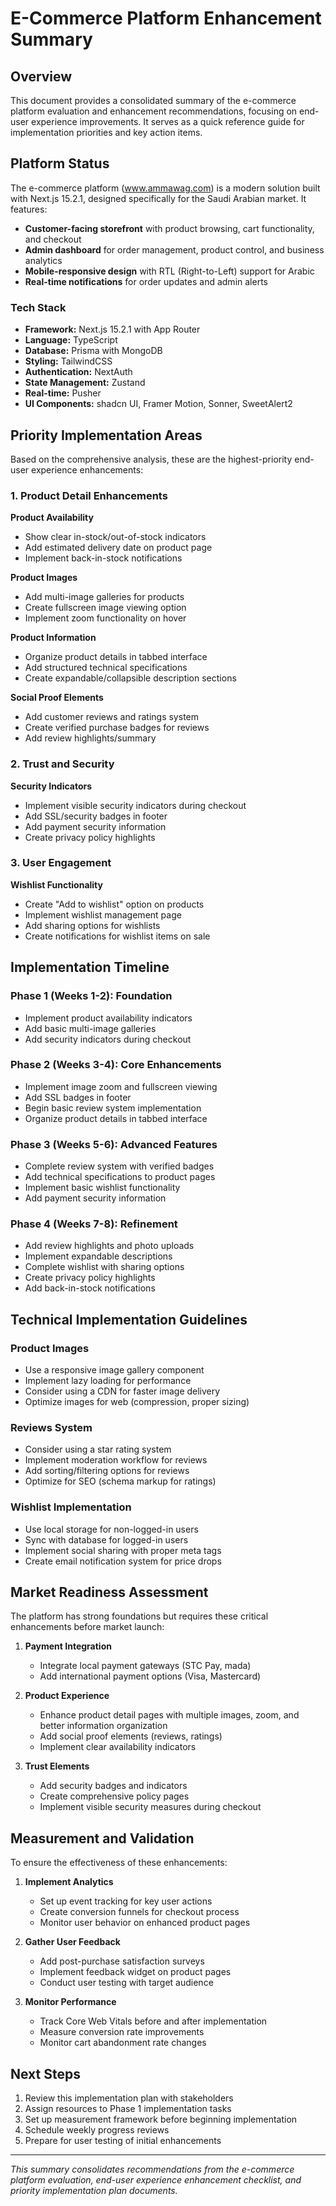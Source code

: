 # E-Commerce Platform Enhancement Summary

## Overview

This document provides a consolidated summary of the e-commerce platform evaluation and enhancement recommendations, focusing on end-user experience improvements. It serves as a quick reference guide for implementation priorities and key action items.

## Platform Status

The e-commerce platform (www.ammawag.com) is a modern solution built with Next.js 15.2.1, designed specifically for the Saudi Arabian market. It features:

- **Customer-facing storefront** with product browsing, cart functionality, and checkout
- **Admin dashboard** for order management, product control, and business analytics
- **Mobile-responsive design** with RTL (Right-to-Left) support for Arabic
- **Real-time notifications** for order updates and admin alerts

### Tech Stack

- **Framework:** Next.js 15.2.1 with App Router
- **Language:** TypeScript
- **Database:** Prisma with MongoDB
- **Styling:** TailwindCSS
- **Authentication:** NextAuth
- **State Management:** Zustand
- **Real-time:** Pusher
- **UI Components:** shadcn UI, Framer Motion, Sonner, SweetAlert2

## Priority Implementation Areas

Based on the comprehensive analysis, these are the highest-priority end-user experience enhancements:

### 1. Product Detail Enhancements

**Product Availability**
- Show clear in-stock/out-of-stock indicators
- Add estimated delivery date on product page
- Implement back-in-stock notifications

**Product Images**
- Add multi-image galleries for products
- Create fullscreen image viewing option
- Implement zoom functionality on hover

**Product Information**
- Organize product details in tabbed interface
- Add structured technical specifications
- Create expandable/collapsible description sections

**Social Proof Elements**
- Add customer reviews and ratings system
- Create verified purchase badges for reviews
- Add review highlights/summary

### 2. Trust and Security

**Security Indicators**
- Implement visible security indicators during checkout
- Add SSL/security badges in footer
- Add payment security information
- Create privacy policy highlights

### 3. User Engagement

**Wishlist Functionality**
- Create "Add to wishlist" option on products
- Implement wishlist management page
- Add sharing options for wishlists
- Create notifications for wishlist items on sale

## Implementation Timeline

### Phase 1 (Weeks 1-2): Foundation
- Implement product availability indicators
- Add basic multi-image galleries
- Add security indicators during checkout

### Phase 2 (Weeks 3-4): Core Enhancements
- Implement image zoom and fullscreen viewing
- Add SSL badges in footer
- Begin basic review system implementation
- Organize product details in tabbed interface

### Phase 3 (Weeks 5-6): Advanced Features
- Complete review system with verified badges
- Add technical specifications to product pages
- Implement basic wishlist functionality
- Add payment security information

### Phase 4 (Weeks 7-8): Refinement
- Add review highlights and photo uploads
- Implement expandable descriptions
- Complete wishlist with sharing options
- Create privacy policy highlights
- Add back-in-stock notifications

## Technical Implementation Guidelines

### Product Images
- Use a responsive image gallery component
- Implement lazy loading for performance
- Consider using a CDN for faster image delivery
- Optimize images for web (compression, proper sizing)

### Reviews System
- Consider using a star rating system
- Implement moderation workflow for reviews
- Add sorting/filtering options for reviews
- Optimize for SEO (schema markup for ratings)

### Wishlist Implementation
- Use local storage for non-logged-in users
- Sync with database for logged-in users
- Implement social sharing with proper meta tags
- Create email notification system for price drops

## Market Readiness Assessment

The platform has strong foundations but requires these critical enhancements before market launch:

1. **Payment Integration**
   - Integrate local payment gateways (STC Pay, mada)
   - Add international payment options (Visa, Mastercard)

2. **Product Experience**
   - Enhance product detail pages with multiple images, zoom, and better information organization
   - Add social proof elements (reviews, ratings)
   - Implement clear availability indicators

3. **Trust Elements**
   - Add security badges and indicators
   - Create comprehensive policy pages
   - Implement visible security measures during checkout

## Measurement and Validation

To ensure the effectiveness of these enhancements:

1. **Implement Analytics**
   - Set up event tracking for key user actions
   - Create conversion funnels for checkout process
   - Monitor user behavior on enhanced product pages

2. **Gather User Feedback**
   - Add post-purchase satisfaction surveys
   - Implement feedback widget on product pages
   - Conduct user testing with target audience

3. **Monitor Performance**
   - Track Core Web Vitals before and after implementation
   - Measure conversion rate improvements
   - Monitor cart abandonment rate changes

## Next Steps

1. Review this implementation plan with stakeholders
2. Assign resources to Phase 1 implementation tasks
3. Set up measurement framework before beginning implementation
4. Schedule weekly progress reviews
5. Prepare for user testing of initial enhancements

---

*This summary consolidates recommendations from the e-commerce platform evaluation, end-user experience enhancement checklist, and priority implementation plan documents.*
